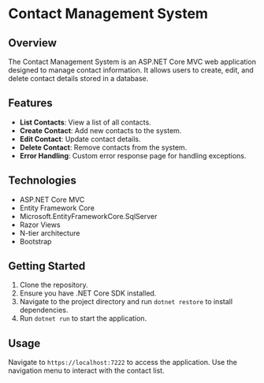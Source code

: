 # Contact Management System

## Overview
The Contact Management System is an ASP.NET Core MVC web application designed to manage contact information. It allows users to create, edit, and delete contact details stored in a database.

## Features
- **List Contacts**: View a list of all contacts.
- **Create Contact**: Add new contacts to the system.
- **Edit Contact**: Update contact details.
- **Delete Contact**: Remove contacts from the system.
- **Error Handling**: Custom error response page for handling exceptions.

## Technologies
- ASP.NET Core MVC
- Entity Framework Core
- Microsoft.EntityFrameworkCore.SqlServer
- Razor Views
- N-tier architecture
- Bootstrap


## Getting Started
1. Clone the repository.
2. Ensure you have .NET Core SDK installed.
3. Navigate to the project directory and run `dotnet restore` to install dependencies.
4. Run `dotnet run` to start the application.

## Usage
Navigate to `https://localhost:7222` to access the application. Use the navigation menu to interact with the contact list.

